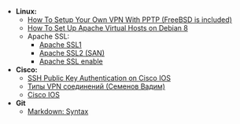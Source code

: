 - **Linux:**
  - [How To Setup Your Own VPN With PPTP (FreeBSD is included)](https://www.digitalocean.com/community/tutorials/how-to-setup-your-own-vpn-with-pptp)
  - [How To Set Up Apache Virtual Hosts on Debian 8](https://www.digitalocean.com/community/tutorials/how-to-set-up-apache-virtual-hosts-on-debian-8)
  - Apache SSL:
    - [Apache SSL1](https://www.debiantutorials.com/create-your-private-certificate-authority-ca/)
    - [Apache SSL2 (SAN)](https://geekflare.com/san-ssl-certificate/)
    - [Apache SSL enable](https://www.digitalocean.com/community/tutorials/how-to-create-a-self-signed-ssl-certificate-for-apache-in-debian-9)
- **Cisco:**
  - [SSH Public Key Authentication on Cisco IOS](https://networklessons.com/uncategorized/ssh-public-key-authentication-cisco-ios/)
  - [Типы VPN соединений (Семенов Вадим)](https://linkmeup.ru/blog/152.html)
  - [Cisco IOS](https://drive.google.com/drive/folders/102jxZ9ECpe6ZFtXYdK_81iEVuuFoGOGR)
- **Git**
  - [Markdown: Syntax](https://daringfireball.net/projects/markdown/syntax)
